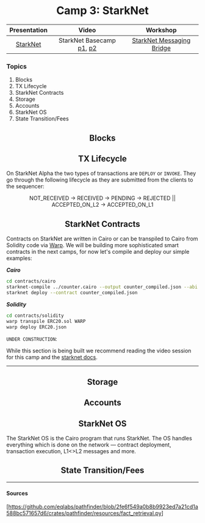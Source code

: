 <div align="center">
    <h1>Camp 3: StarkNet</h1>

|Presentation|Video|Workshop
|:----:|:----:|:----:|
|[StarkNet](https://drive.google.com/file/d/1_AQq4ulTmB0VAszmauvYUHEVjwdAgMim/view?usp=sharing)|StarkNet Basecamp [p1](https://drive.google.com/file/d/1w9ysR38Dz4Z9gvHC46xSHbr06B36nUWp/view?usp=sharing), [p2](https://drive.google.com/file/d/185MMFmItlOE5qER8P2vhtVjKiH6Glj1G/view?usp=sharing)|[StarkNet Messaging Bridge](https://github.com/starknet-edu/starknet-messaging-bridge)|

</div>

### Topics

<ol>
    <li>Blocks</li>
    <li>TX Lifecycle</li>
    <li>StarkNet Contracts</li>
    <li>Storage</li>
    <li>Accounts</li>
    <li>StarkNet OS</li>
    <li>State Transition/Fees</li>
</ol>

<h2 align="center" id="blocks">Blocks</h2>

<h2 align="center" id="tx_lifecycle">TX Lifecycle</h2>

On StarkNet Alpha the two types of transactions are `DEPLOY` or `INVOKE`. They go through the following lifecycle as they are submitted from the clients to the sequencer:

<div align="center">
    NOT_RECEIVED -> RECEIVED -> PENDING -> REJECTED || ACCEPTED_ON_L2 -> ACCEPTED_ON_L1
</div>

<h2 align="center" id="starknet_contracts">StarkNet Contracts</h2>

Contracts on StarkNet are written in Cairo or can be transpiled to Cairo from Solidity code via [Warp](https://github.com/NethermindEth/warp). We will be building more sophisticated smart contracts in the next camps, for now let's compile and deploy our simple examples:

***Cairo***

```bash
cd contracts/cairo
starknet-compile ../counter.cairo --output counter_compiled.json --abi counter_abi.json
starknet deploy --contract counter_compiled.json
```

***Solidity***

```bash
cd contracts/solidity
warp transpile ERC20.sol WARP
warp deploy ERC20.json
```

`UNDER CONSTRUCTION`:

While this section is being built we recommend reading the video session for this camp and the [starknet docs](https://docs.starknet.io).

<hr>

<h2 align="center" id="storage">Storage</h2>

<h2 align="center" id="accounts">Accounts</h2>

<h2 align="center" id="starknet_os">StarkNet OS</h2>

The StarkNet OS is the Cairo program that runs StarkNet. The OS handles everything which is done on the network — contract deployment, transaction execution, L1<>L2 messages and more.

<h2 align="center" id="state">State Transition/Fees</h2>

<hr>

#### Sources

[<https://github.com/eqlabs/pathfinder/blob/2fe6f549a0b8b9923ed7a21cd1a588bc571657d6/crates/pathfinder/resources/fact_retrieval.py>]
